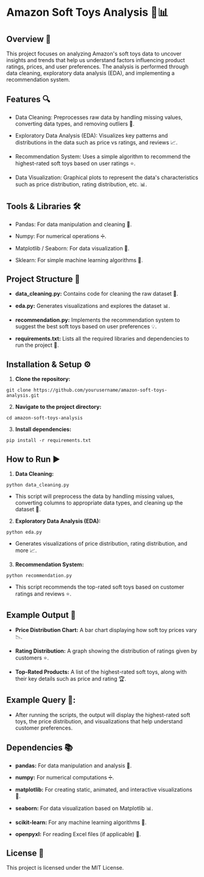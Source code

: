 # Amazon Soft Toys Analysis 🧸📊

## Overview 🌟
This project focuses on analyzing Amazon's soft toys data to uncover insights and trends that help us understand factors influencing product ratings, prices, and user preferences. The analysis is performed through data cleaning, exploratory data analysis (EDA), and implementing a recommendation system.

## Features 🔍
- Data Cleaning: Preprocesses raw data by handling missing values, converting data types, and removing outliers 🧹.

- Exploratory Data Analysis (EDA): Visualizes key patterns and distributions in the data such as price vs ratings, and reviews 📈.

- Recommendation System: Uses a simple algorithm to recommend the highest-rated soft toys based on user ratings ⭐.

- Data Visualization: Graphical plots to represent the data's characteristics such as price distribution, rating distribution, etc. 📊.

## Tools & Libraries 🛠️
- Pandas: For data manipulation and cleaning 🧰.

- Numpy: For numerical operations ➗.

- Matplotlib / Seaborn: For data visualization 🎨.

- Sklearn: For simple machine learning algorithms 🤖.

## Project Structure 📁

- **data_cleaning.py:** Contains code for cleaning the raw dataset 🧹.

- **eda.py:** Generates visualizations and explores the dataset 📊.

- **recommendation.py:** Implements the recommendation system to suggest the best soft toys based on user preferences 💡.

- **requirements.txt:** Lists all the required libraries and dependencies to run the project 📑.

## Installation & Setup ⚙️
1. **Clone the repository:**
```
git clone https://github.com/yourusername/amazon-soft-toys-analysis.git
```
2. **Navigate to the project directory:**
```
cd amazon-soft-toys-analysis
```
3. **Install dependencies:**
```
pip install -r requirements.txt
```
## How to Run ▶️
1. **Data Cleaning:**
```
python data_cleaning.py
```
- This script will preprocess the data by handling missing values, converting columns to appropriate data types, and cleaning up the dataset 🧹.

2. **Exploratory Data Analysis (EDA):**
```
python eda.py
```
- Generates visualizations of price distribution, rating distribution, and more 📈.

3. **Recommendation System:**
```
python recommendation.py
```
- This script recommends the top-rated soft toys based on customer ratings and reviews ⭐.

## Example Output 📝
- **Price Distribution Chart:** A bar chart displaying how soft toy prices vary 📉.

- **Rating Distribution:** A graph showing the distribution of ratings given by customers ⭐.

- **Top-Rated Products:** A list of the highest-rated soft toys, along with their key details such as price and rating 🏆.

## Example Query 💬:
- After running the scripts, the output will display the highest-rated soft toys, the price distribution, and visualizations that help understand customer preferences.

## Dependencies 📚
- **pandas:** For data manipulation and analysis 🧠.

- **numpy:** For numerical computations ➗.

- **matplotlib:** For creating static, animated, and interactive visualizations 🎨.

- **seaborn:** For data visualization based on Matplotlib 📊.

- **scikit-learn:** For any machine learning algorithms 🤖.

- **openpyxl:** For reading Excel files (if applicable) 📄.

## License 📜
This project is licensed under the MIT License.
